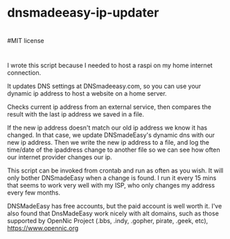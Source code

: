 # dnsmadeeasy-ip-updater
#
#MIT license
#
I wrote this script because I needed to host a raspi on my home internet connection.

It updates DNS settings at DNSmadeeasy.com, so you can use your dynamic ip address to host a website on a home server.

Checks current ip address from an external service, then compares the result with the last ip address we
saved in a file. 

If the new ip address doesn't match our old ip address we know it has changed. In that case, we
update DNSmadeEasy's dynamic dns with our new ip address. Then we write the new ip address to a file,
and log the time/date of the ipaddress change to another file so we can see how often our internet provider changes our ip.

This script can be invoked from crontab and run as often as you wish. 
It will only bother DNSmadeEasy when a change is found. I run it every 15 mins that seems to work very well with my ISP, 
who only changes my address every few months.

DNSMadeEasy has free accounts, but the paid account is well worth it.
I've also found that DnsMadeEasy work nicely with alt domains, such as those supported by OpenNic Project (.bbs, .indy, .gopher, pirate, .geek, etc), 
https://www.opennic.org

